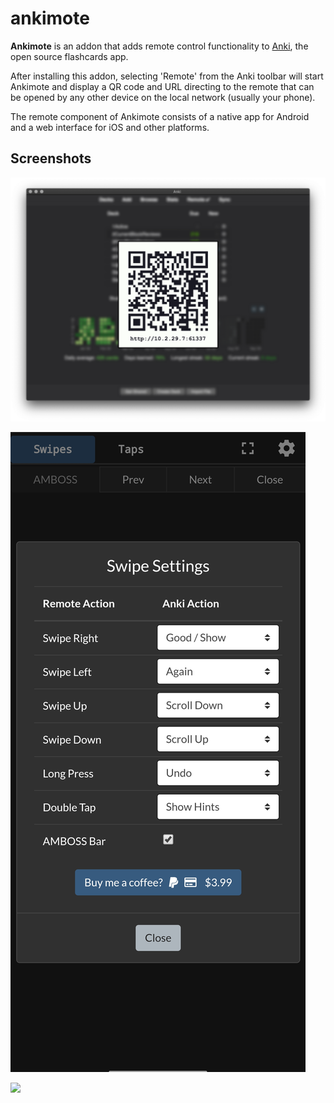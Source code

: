 # ankimote

**Ankimote** is an addon that adds remote control functionality to [Anki](https://apps.ankiweb.net/), the open source flashcards app.

After installing this addon, selecting 'Remote' from the Anki toolbar will start Ankimote and display a QR code and URL directing to the remote that can be opened by any other device on the local network (usually your phone).

The remote component of Ankimote consists of a native app for Android and a web interface for iOS and other platforms.

## Screenshots

![](https://raw.githubusercontent.com/TheDabblingDuck/ankimote/master/screenshots/ankimote-qr.png)

![](https://raw.githubusercontent.com/TheDabblingDuck/ankimote/master/screenshots/ankimote-settings.jpg)

![](https://raw.githubusercontent.com/TheDabblingDuck/ankimote/master/screenshots/ankimote-swipe.png)
